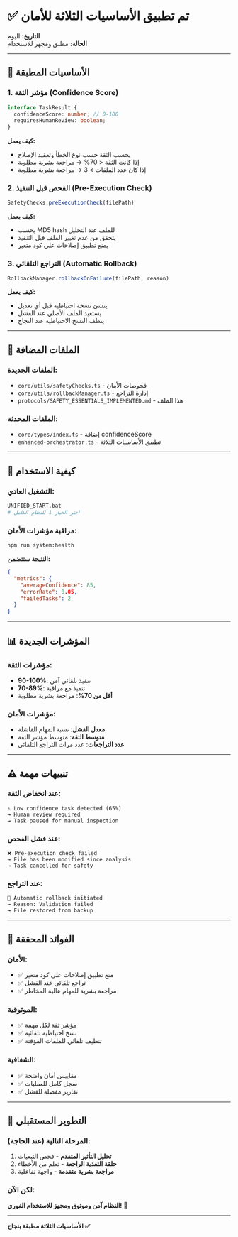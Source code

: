 # ✅ تم تطبيق الأساسيات الثلاثة للأمان

**التاريخ:** اليوم  
**الحالة:** مطبق ومجهز للاستخدام  

---

## 🎯 الأساسيات المطبقة

### 1. **مؤشر الثقة (Confidence Score)**
```typescript
interface TaskResult {
  confidenceScore: number; // 0-100
  requiresHumanReview: boolean;
}
```

**كيف يعمل:**
- يحسب الثقة حسب نوع الخطأ وتعقيد الإصلاح
- إذا كانت الثقة < 70% → مراجعة بشرية مطلوبة
- إذا كان عدد الملفات > 3 → مراجعة بشرية مطلوبة

### 2. **الفحص قبل التنفيذ (Pre-Execution Check)**
```typescript
SafetyChecks.preExecutionCheck(filePath)
```

**كيف يعمل:**
- يحسب MD5 hash للملف عند التحليل
- يتحقق من عدم تغيير الملف قبل التنفيذ
- يمنع تطبيق إصلاحات على كود متغير

### 3. **التراجع التلقائي (Automatic Rollback)**
```typescript
RollbackManager.rollbackOnFailure(filePath, reason)
```

**كيف يعمل:**
- ينشئ نسخة احتياطية قبل أي تعديل
- يستعيد الملف الأصلي عند الفشل
- ينظف النسخ الاحتياطية عند النجاح

---

## 📁 الملفات المضافة

### الملفات الجديدة:
- `core/utils/safetyChecks.ts` - فحوصات الأمان
- `core/utils/rollbackManager.ts` - إدارة التراجع
- `protocols/SAFETY_ESSENTIALS_IMPLEMENTED.md` - هذا الملف

### الملفات المحدثة:
- `core/types/index.ts` - إضافة confidenceScore
- `enhanced-orchestrator.ts` - تطبيق الأساسيات الثلاثة

---

## 🚀 كيفية الاستخدام

### التشغيل العادي:
```bash
UNIFIED_START.bat
# اختر الخيار 1 للنظام الكامل
```

### مراقبة مؤشرات الأمان:
```bash
npm run system:health
```

**النتيجة ستتضمن:**
```json
{
  "metrics": {
    "averageConfidence": 85,
    "errorRate": 0.05,
    "failedTasks": 2
  }
}
```

---

## 📊 المؤشرات الجديدة

### مؤشرات الثقة:
- **90-100%**: تنفيذ تلقائي آمن
- **70-89%**: تنفيذ مع مراقبة
- **أقل من 70%**: مراجعة بشرية مطلوبة

### مؤشرات الأمان:
- **معدل الفشل**: نسبة المهام الفاشلة
- **متوسط الثقة**: متوسط مؤشر الثقة
- **عدد التراجعات**: عدد مرات التراجع التلقائي

---

## ⚠️ تنبيهات مهمة

### عند انخفاض الثقة:
```
⚠️ Low confidence task detected (65%)
→ Human review required
→ Task paused for manual inspection
```

### عند فشل الفحص:
```
❌ Pre-execution check failed
→ File has been modified since analysis
→ Task cancelled for safety
```

### عند التراجع:
```
🔄 Automatic rollback initiated
→ Reason: Validation failed
→ File restored from backup
```

---

## 🎯 الفوائد المحققة

### الأمان:
- ✅ منع تطبيق إصلاحات على كود متغير
- ✅ تراجع تلقائي عند الفشل
- ✅ مراجعة بشرية للمهام عالية المخاطر

### الموثوقية:
- ✅ مؤشر ثقة لكل مهمة
- ✅ نسخ احتياطية تلقائية
- ✅ تنظيف تلقائي للملفات المؤقتة

### الشفافية:
- ✅ مقاييس أمان واضحة
- ✅ سجل كامل للعمليات
- ✅ تقارير مفصلة للفشل

---

## 🔮 التطوير المستقبلي

### المرحلة التالية (عند الحاجة):
1. **تحليل التأثير المتقدم** - فحص التبعيات
2. **حلقة التغذية الراجعة** - تعلم من الأخطاء
3. **مراجعة بشرية متقدمة** - واجهة تفاعلية

### لكن الآن:
**النظام آمن وموثوق ومجهز للاستخدام الفوري! 🚀**

---

**الأساسيات الثلاثة مطبقة بنجاح ✅**